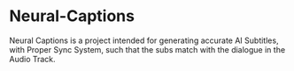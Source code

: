 # Neural-Captions
Neural Captions is a project intended for generating accurate AI Subtitles, with Proper Sync System, such that the subs match with the dialogue in the Audio Track. 
